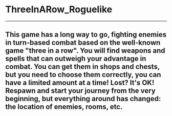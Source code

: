 # ThreeInARow_Roguelike
-------------------------------------------------------------------------------------------------------------------------------------------------------
This game has a long way to go, fighting enemies in turn-based combat based on the well-known game "three in a row".
You will find weapons and spells that can outweigh your advantage in combat.
You can get them in shops and chests, but you need to choose them correctly, you can have a limited amount at a time!
Lost? It's OK! Respawn and start your journey from the very beginning, but everything around has changed: the location of enemies, rooms, etc.
-------------------------------------------------------------------------------------------------------------------------------------------------------
